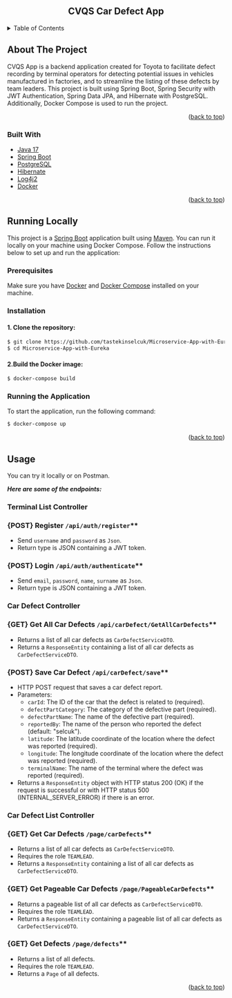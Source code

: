 <div align="center">
<h2 align="center">CVQS Car Defect App</h2>
</div>

<!-- TABLE OF CONTENTS -->
<details>
  <summary>Table of Contents</summary>
  <ol>
    <li>
      <a href="#about-the-project">About The Project</a>
      <ul>
        <li><a href="#built-with">Built With</a></li>
      </ul>
    </li>
    <li><a href="#running-locally">Running Locally</a></li>
    <li><a href="#usage">Usage</a></li>
    <li><a href="#license">License</a></li>
    <li><a href="#contact">Contact</a></li>
  </ol>
</details>

<!-- ABOUT THE PROJECT -->
## About The Project

CVQS App is a backend application created for Toyota to facilitate defect recording
by terminal operators for detecting potential issues in vehicles manufactured in factories,
and to streamline the listing of these defects by team leaders. This project is built using
Spring Boot, Spring Security with JWT Authentication, Spring Data JPA, and Hibernate with
PostgreSQL. Additionally, Docker Compose is used to run the project.

<p align="right">(<a href="#top">back to top</a>)</p>

### Built With

* [Java 17](https://www.java.com/tr/)
* [Spring Boot](https://spring.io/projects/spring-boot)
* [PostgreSQL](https://www.postgresql.org/)
* [Hibernate](https://hibernate.org/)
* [Log4j2](https://logging.apache.org/log4j/2.x/)
* [Docker](https://www.docker.com/)

<p align="right">(<a href="#top">back to top</a>)</p>

<!-- GETTING STARTED -->
## Running Locally

This project is a [Spring Boot](https://spring.io/projects/spring-boot) application
built using [Maven](https://spring.io/guides/gs/maven/). You can run it locally on your machine
using Docker Compose. Follow the instructions below to set up and run the application:

### Prerequisites

Make sure you have [Docker](https://www.docker.com/) and [Docker Compose](https://docs.docker.com/compose/) installed on your machine.

### Installation

#### 1. Clone the repository:
  ```sh
  $ git clone https://github.com/tastekinselcuk/Microservice-App-with-Eureka
  $ cd Microservice-App-with-Eureka
  ```
#### 2.Build the Docker image:
  ```sh
  $ docker-compose build
  ```
### Running the Application
To start the application, run the following command:
  ```sh
  $ docker-compose up
  ```
  
<p align="right">(<a href="#top">back to top</a>)</p>

<!-- USAGE EXAMPLES -->
## Usage

You can try it locally or on Postman.

***Here are some of the endpoints:***

### Terminal List Controller

### {POST} Register `/api/auth/register`**
* Send `username` and `password` as `Json`.
* Return type is JSON containing a JWT token.

### {POST} Login `/api/auth/authenticate`**
* Send `email`, `password`, `name`, `surname` as `Json`.
* Return type is JSON containing a JWT token.

### Car Defect Controller

### {GET} Get All Car Defects `/api/carDefect/GetAllCarDefects`**
* Returns a list of all car defects as `CarDefectServiceDTO`.
* Returns a `ResponseEntity` containing a list of all car defects as `CarDefectServiceDTO`.

### {POST} Save Car Defect `/api/carDefect/save`**
* HTTP POST request that saves a car defect report.
* Parameters:
  * `carId`: The ID of the car that the defect is related to (required).
  * `defectPartCategory`: The category of the defective part (required).
  * `defectPartName`: The name of the defective part (required).
  * `reportedBy`: The name of the person who reported the defect (default: "selcuk").
  * `latitude`: The latitude coordinate of the location where the defect was reported (required).
  * `longitude`: The longitude coordinate of the location where the defect was reported (required).
  * `terminalName`: The name of the terminal where the defect was reported (required).
* Returns a `ResponseEntity` object with HTTP status 200 (OK) if the request is successful or with HTTP status 500 (INTERNAL_SERVER_ERROR) if there is an error.

### Car Defect List Controller

### {GET} Get Car Defects `/page/carDefects`**
* Returns a list of all car defects as `CarDefectServiceDTO`.
* Requires the role `TEAMLEAD`.
* Returns a `ResponseEntity` containing a list of all car defects as `CarDefectServiceDTO`.

### {GET} Get Pageable Car Defects `/page/PageableCarDefects`**
* Returns a pageable list of all car defects as `CarDefectServiceDTO`.
* Requires the role `TEAMLEAD`.
* Returns a `ResponseEntity` containing a pageable list of all car defects as `CarDefectServiceDTO`.

### {GET} Get Defects `/page/defects`**
* Returns a list of all defects.
* Requires the role `TEAMLEAD`.
* Returns a `Page` of all defects.


<p align="right">(<a href="#top">back to top</a>)</p>
